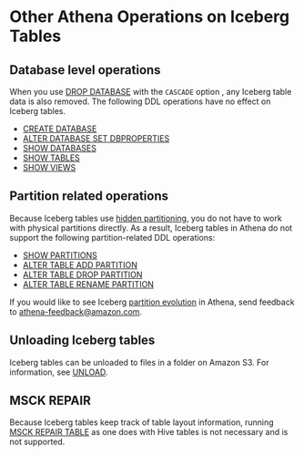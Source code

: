 # Other Athena Operations on Iceberg Tables<a name="querying-iceberg-additional-operations"></a>

## Database level operations<a name="querying-iceberg-additional-operations-database-level-operations"></a>

When you use [DROP DATABASE](drop-database.md) with the `CASCADE` option , any Iceberg table data is also removed\. The following DDL operations have no effect on Iceberg tables\.
+ [CREATE DATABASE](create-database.md)
+ [ALTER DATABASE SET DBPROPERTIES](alter-database-set-dbproperties.md)
+ [SHOW DATABASES](show-databases.md)
+ [SHOW TABLES](show-tables.md)
+ [SHOW VIEWS](show-views.md)

## Partition related operations<a name="querying-iceberg-additional-operations-partition-related-operations"></a>

Because Iceberg tables use [hidden partitioning](https://iceberg.apache.org/docs/latest/partitioning/#icebergs-hidden-partitioning), you do not have to work with physical partitions directly\. As a result, Iceberg tables in Athena do not support the following partition\-related DDL operations:
+ [SHOW PARTITIONS](show-partitions.md)
+ [ALTER TABLE ADD PARTITION](alter-table-add-partition.md)
+ [ALTER TABLE DROP PARTITION](alter-table-drop-partition.md)
+ [ALTER TABLE RENAME PARTITION](alter-table-rename-partition.md)

If you would like to see Iceberg [ partition evolution](https://iceberg.apache.org/docs/latest/evolution/#partition-evolution) in Athena, send feedback to [athena\-feedback@amazon\.com](mailto:athena-feedback@amazon.com)\.

## Unloading Iceberg tables<a name="querying-iceberg-additional-operations-unload-iceberg-table"></a>

Iceberg tables can be unloaded to files in a folder on Amazon S3\. For information, see [UNLOAD](unload.md)\.

## MSCK REPAIR<a name="querying-iceberg-additional-operations-msck-repair"></a>

Because Iceberg tables keep track of table layout information, running [MSCK REPAIR TABLE](msck-repair-table.md) as one does with Hive tables is not necessary and is not supported\.